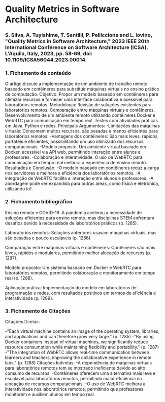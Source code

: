 # Quality Metrics in Software Architecture

### S. Silva, A. Tuyishime, T. Santilli, P. Pelliccione and L. Iovino, "Quality Metrics in Software Architecture," 2023 IEEE 20th International Conference on Software Architecture (ICSA), L'Aquila, Italy, 2023, pp. 58-69, doi: 10.1109/ICSA56044.2023.00014.

### 1. Fichamento de conteúdo

O artigo discute a implementação de um ambiente de trabalho remoto baseado em contêineres para substituir máquinas virtuais no ensino prático de computação.
Objetivo:
Propor um modelo baseado em contêineres para otimizar recursos e fornecer uma interface colaborativa e acessível para laboratórios remotos.
Metodologia:
Revisão de soluções existentes para laboratórios remotos.
Comparação entre máquinas virtuais e contêineres.
Desenvolvimento de um ambiente remoto utilizando contêineres Docker e WebRTC para comunicação em tempo real.
Testes com atividades práticas em Java, Python e redes.
Principais Argumentos:
-Limitações das máquinas virtuais: Consomem muitos recursos, são pesadas e menos eficientes para laboratórios remotos.
-Vantagens dos contêineres: São mais leves, rápidos, portáteis e eficientes, possibilitando um uso otimizado dos recursos computacionais.
-Modelo proposto: Um ambiente virtual baseado em Docker, acessível via API web, permitindo interação entre alunos e professores.
-Colaboração e interatividade: O uso de WebRTC para comunicação em tempo real melhora a experiência de ensino remoto.
Resultados e Conclusão:
-O modelo baseado em contêineres reduz a carga nos servidores e melhora a eficiência dos laboratórios remotos.
-A integração de WebRTC facilita a interação entre alunos e professores.
-A abordagem pode ser expandida para outras áreas, como física e eletrônica, utilizando IoT.

### 2. Fichamento bibliográfico

Ensino remoto e COVID-19: A pandemia acelerou a necessidade de soluções eficientes para ensino remoto, mas disciplinas STEM enfrentam desafios devido à necessidade de laboratórios práticos (p. 1285).

Laboratórios remotos: Soluções anteriores usavam máquinas virtuais, mas são pesadas e pouco escaláveis (p. 1286).

Comparação entre máquinas virtuais e contêineres: Contêineres são mais leves, rápidos e modulares, permitindo melhor alocação de recursos (p. 1287).

Modelo proposto: Um sistema baseado em Docker e WebRTC para laboratórios remotos, permitindo colaboração e monitoramento em tempo real (p. 1288).

Aplicação prática: Implementação do modelo em laboratórios de programação e redes, com resultados positivos em termos de eficiência e interatividade (p. 1289).

### 3. Fichamento de Citações

Citações Diretas:

-"Each virtual machine contains an image of the operating system, libraries, and applications and can therefore grow very large." (p. 1285)
-"By using Docker containers instead of virtual machines, we significantly reduce resource consumption while maintaining flexibility and portability." (p. 1287)
-"The integration of WebRTC allows real-time communication between learners and teachers, improving the collaborative experience in remote labs." (p. 1288)
Citações Indiretas:
-A dependência de máquinas virtuais para laboratórios remotos tem se mostrado ineficiente devido ao alto consumo de recursos.
-Contêineres oferecem uma alternativa mais leve e escalável para laboratórios remotos, permitindo maior eficiência na alocação de recursos computacionais.
-O uso de WebRTC melhora a interatividade nos laboratórios remotos, permitindo que professores monitorem e auxiliem alunos em tempo real.